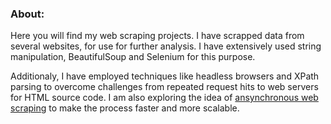 ### About:
Here you will find my web scraping projects. I have scrapped data from several websites, for use for further analysis. I have extensively used string manipulation, BeautifulSoup and Selenium for this purpose.

Additionaly, I have employed techniques like headless browsers and XPath parsing to overcome challenges from repeated request hits to web servers for HTML source code. I am also exploring the idea of [ansynchronous web scraping](https://github.com/akshay-madar/codestack/blob/master/Web%20Scraping/Asynchronous%20Web%20Scraping.pdf) to make the process faster and more scalable. 
